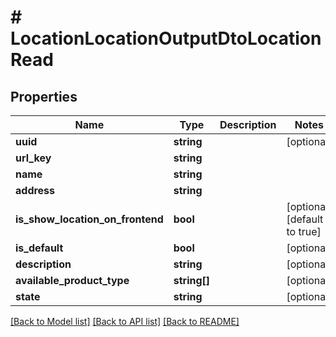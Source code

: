 # # LocationLocationOutputDtoLocationRead

## Properties

Name | Type | Description | Notes
------------ | ------------- | ------------- | -------------
**uuid** | **string** |  | [optional]
**url_key** | **string** |  |
**name** | **string** |  |
**address** | **string** |  |
**is_show_location_on_frontend** | **bool** |  | [optional] [default to true]
**is_default** | **bool** |  | [optional]
**description** | **string** |  | [optional]
**available_product_type** | **string[]** |  | [optional]
**state** | **string** |  | [optional]

[[Back to Model list]](../../README.md#models) [[Back to API list]](../../README.md#endpoints) [[Back to README]](../../README.md)
